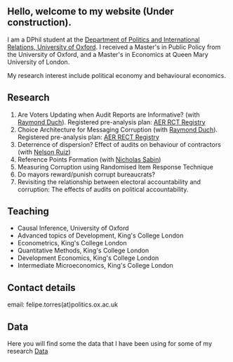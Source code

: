 ## Hello, welcome to my website (Under construction).

I am a DPhil student at the [Department of Politics and International Relations, University of Oxford](https://www.politics.ox.ac.uk/). 
I received a Master's in Public Policy from the University of Oxford, and a Master's in Economics at Queen Mary University of London.

My research interest include political economy and behavioural economics. 


## Research

1. Are Voters Updating when Audit Reports are Informative? (with [Raymond Duch](https://www.raymondduch.com/)). Registered pre-analysis plan: [AER RCT Registry](https://www.socialscienceregistry.org/trials/5932)
2. Choice Architecture for Messaging Corruption (with [Raymond Duch](https://www.raymondduch.com/)). Registered pre-analysis plan: [AER RECT Registry](https://www.socialscienceregistry.org/trials/7233)
3. Deterrence of dispersion?  Effect of audits on behaviour of contractors (with [Nelson Ruiz](https://www.politics.ox.ac.uk/academic-staff/nelson-ruiz-guarin.html))
4. Reference Points Formation (with [Nicholas Sabin](https://www.cabdyn.ox.ac.uk/people_pages/complexity_people_sabin.asp))
5. Measuring Corruption using Randomised Item Response Technique
6. Do mayors reward/punish corrupt bureaucrats?
7. Revisiting the relationship between electoral accountability and corruption: The effects of audits on political accountability. 

## Teaching
- Causal Inference, University of Oxford
- Advanced topics of Development, King's College London
- Econometrics, King's College London
- Quantitative Methods, King's College London 
- Development Economics, King's College London
- Intermediate Microeconomics, King's College London


## Contact details

email: felipe.torres(at)politics.ox.ac.uk

## Data 

Here you will find some the data that I have been using for some of my research
[Data](https://github.com/ftraposo)
